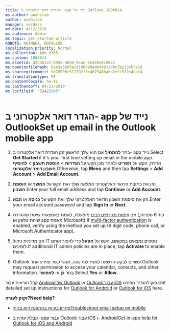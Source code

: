 ```yaml
---
title: הגדרת דואר אלקטרוני ב- app נייד של Outlook 1800014
ms.author: anahitab
author: anahitab
manager: serdars
ms.date: 4/12/2018
ms.audience: Admin
ms.topic: get-started-article
ROBOTS: NOINDEX, NOFOLLOW
localization_priority: Normal
ms.collection: Adm_O365
ms.custom: 1800014
ms.assetid: d2b46122-b59a-4b94-9cae-5e42be819022
ms.openlocfilehash: b2e3a5693acd1d8d90ad0d4913d0c5b213cb3e1d
ms.sourcegitcommit: 9d78905c512192ffc4675468abd2efc5f2e4baf4
ms.translationtype: MT
ms.contentlocale: he-IL
ms.lasthandoff: 04/23/2019
ms.locfileid: "32421565"
---
```

# <a name="set-up-email-in-the-outlook-mobile-app"></a><span data-ttu-id="b3a54-102">הגדר דואר אלקטרוני ב- app נייד של Outlook</span><span class="sxs-lookup"><span data-stu-id="b3a54-102">Set up email in the Outlook mobile app</span></span>

1. <span data-ttu-id="b3a54-103">בחר **להתחיל** אם הוא שלך הראשון זמן הגדרת דואר אלקטרוני ב- app נייד.</span><span class="sxs-lookup"><span data-stu-id="b3a54-103">Select **Get Started** if it's your first time setting up email in the mobile app.</span></span> <span data-ttu-id="b3a54-104">אחרת, הקש על **תפריט** ולאחר מכן הקש על **הגדרות** \> **הוספת חשבון** \> **להוסיף חשבון דואר אלקטרוני**.</span><span class="sxs-lookup"><span data-stu-id="b3a54-104">Otherwise, tap **Menu** and then tap **Settings** \> **Add Account** \> **Add Email Account**.</span></span> 
    
2. <span data-ttu-id="b3a54-105">הזן את כתובת הדואר האלקטרוני המלאה שלך ואת הקש על **המשך** או **הוספת חשבון**.</span><span class="sxs-lookup"><span data-stu-id="b3a54-105">Enter your full email address and tap **Continue** or **Add Account**.</span></span>
    
3. <span data-ttu-id="b3a54-106">הזן את סיסמת חשבון הדואר האלקטרוני שלך ואת הקש על **כניסה** או **הבא**.</span><span class="sxs-lookup"><span data-stu-id="b3a54-106">Enter your email account password and tap **Sign In** or **Next**.</span></span> 
    
4. <span data-ttu-id="b3a54-107">אם [אימות מגורמים רבים](https://support.office.com/article/8f0454b2-f51a-4d9c-bcde-2c48e41621c6.aspx) מופעלת, לאמת באמצעות שיטת שהגדרת (קוד 6 ספרות, שיחת טלפון או app מאמת Microsoft).</span><span class="sxs-lookup"><span data-stu-id="b3a54-107">If [multi-factor authentication](https://support.office.com/article/8f0454b2-f51a-4d9c-bcde-2c48e41621c6.aspx) is enabled, verify using the method you set up (6 digit code, phone call, or Microsoft Authenticator app).</span></span> 
    
5. <span data-ttu-id="b3a54-108">אם מדיניות ניהול IT נוספים נמצאים במקומם, הקש על **הפעל** כדי להפוך אותם לזמינים.</span><span class="sxs-lookup"><span data-stu-id="b3a54-108">If additional IT admin policies are in place, tap **Activate** to enable them.</span></span> 
    
6. <span data-ttu-id="b3a54-109">Outlook עשויים לבקש הרשאה לגשת לוח שנה, אנשי קשר ומידע אחר.</span><span class="sxs-lookup"><span data-stu-id="b3a54-109">Outlook may request permission to access your calendar, contacts, and other information.</span></span> <span data-ttu-id="b3a54-110">בחר **כן** או **לאפשר**.</span><span class="sxs-lookup"><span data-stu-id="b3a54-110">Select **Yes** or **Allow**.</span></span> 
    
<span data-ttu-id="b3a54-111">קבל הוראות עבור [Android של Outlook](https://support.office.com/article/886db551-8dfa-4fd5-b835-f8e532091872.aspx) או [Outlook עבור iOS](https://support.office.com/article/b2de2161-cc1d-49ef-9ef9-81acd1c8e234.aspx) כאן להגדיר מפורט.</span><span class="sxs-lookup"><span data-stu-id="b3a54-111">Get detailed set up instructions for [Outlook for Android](https://support.office.com/article/886db551-8dfa-4fd5-b835-f8e532091872.aspx) or [Outlook for iOS](https://support.office.com/article/b2de2161-cc1d-49ef-9ef9-81acd1c8e234.aspx) here.</span></span> 
  
 <span data-ttu-id="b3a54-112">**זקוק לעזרה?**</span><span class="sxs-lookup"><span data-stu-id="b3a54-112">**Need help?**</span></span>
  
- [<span data-ttu-id="b3a54-113">פתרון בעיות בהתקנה דוא בנייד</span><span class="sxs-lookup"><span data-stu-id="b3a54-113">Troubleshoot email setup on mobile</span></span>](https://support.office.com/article/a264ef01-9c88-48fb-9285-7017e4f31f02.aspx)
    
- [<span data-ttu-id="b3a54-114">קבלת עזרה ב- app עבור Outlook עבור iOS ו- Android</span><span class="sxs-lookup"><span data-stu-id="b3a54-114">Get in-app help for Outlook for iOS and Android</span></span>](https://support.office.com/article/218a22d1-9fa5-4889-b689-de1c63493243.aspx#ID0EAABAAA=Contact_Support)
    

